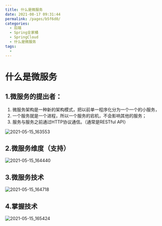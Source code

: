 ```yaml
---
title: 什么是微服务
date: 2021-08-17 09:31:44
permalink: /pages/b5f6d0/
categories:
  - 后端
  - Spring全家桶
  - SpringCloud
  - 什么是微服务
tags:
  - 
---
```

# 什么是微服务

## 1.微服务的提出者：

1. 微服务架构是一种新的架构模式，把以前单一程序化分为一个一个的小服务，
2. 一个服务就是一个进程，所以一个服务的宕机，不会影响其他的服务；
3. 服务与服务之前通过HTTP协议通信。（通常是RESTful API）

![2021-05-15_163553](https://cdn.jsdelivr.net/gh/wangchangyin/images@main/hand/2021-05-15_163553.png)

## 2.微服务维度（支持）

![2021-05-15_164440](https://cdn.jsdelivr.net/gh/wangchangyin/images@main/hand/2021-05-15_164440.png)

## 3.微服务技术

![2021-05-15_164718](https://cdn.jsdelivr.net/gh/wangchangyin/images@main/hand/2021-05-15_164718.png)

## 4.掌握技术

![2021-05-15_165424](https://cdn.jsdelivr.net/gh/wangchangyin/images@main/hand/2021-05-15_165424.png)
